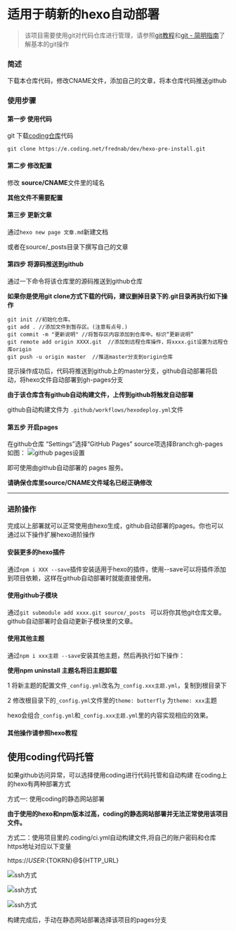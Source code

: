 # 适用于萌新的hexo自动部署

> 该项目需要使用git对代码仓库进行管理，请参照[git教程](http://blog.oribos.cn/web/course/git.html)和[git - 简明指南](https://www.runoob.com/manual/git-guide/)了解基本的git操作

### 简述
下载本仓库代码，修改CNAME文件，添加自己的文章，将本仓库代码推送github

### 使用步骤

#### 第一步 使用代码 

git 下载[coding仓库](https://frednab.coding.net/public/dev/hexo-pre-install/git/files)代码

`git clone https://e.coding.net/frednab/dev/hexo-pre-install.git`


#### 第二步 修改配置

修改 **source/CNAME**文件里的域名


**其他文件不需要配置**

#### 第三步 更新文章

通过`hexo new page 文章.md`新建文档

或者在source/_posts目录下撰写自己的文章

#### 第四步 将源码推送到github

通过一下命令将该仓库里的源码推送到github仓库

**如果你是使用git clone方式下载的代码，建议删掉目录下的.git目录再执行如下操作**

```
git init //初始化仓库。
git add . //添加文件到暂存区。(注意有点号.)
git commit -m "更新说明" //将暂存区内容添加到仓库中。标识“更新说明”
git remote add origin XXXX.git  //添加到远程仓库操作，将xxxx.git设置为远程仓库origin
git push -u origin master  //推送master分支到origin仓库

```

提示操作成功后，代码将推送到github上的master分支，github自动部署将启动，将hexo文件自动部署到gh-pages分支


**由于该仓库含有github自动构建文件，上传到github将触发自动部署**


github自动构建文件为 `.github/workflows/hexodeploy.yml`文件


#### 第五步 开启pages

在github仓库 “Settings”选择“GitHub Pages” source项选择Branch:gh-pages
如图：
![github pages设置](https://base.oribos.city/images/2020/10/20201022095332.png)

即可使用由github自动部署的 pages 服务。

**请确保仓库里source/CNAME文件域名已经正确修改**

---
### 进阶操作

完成以上部署就可以正常使用由hexo生成，github自动部署的pages。你也可以通过以下操作扩展hexo进阶操作

#### 安装更多的hexo插件

通过`npm i XXX --save`插件安装适用于hexo的插件，使用--save可以将插件添加到项目依赖，这样在github自动部署时就能直接使用。

#### 使用github子模块

通过`git submodule add xxxx.git source/_posts ` 可以将你其他git仓库文章。github自动部署时会自动更新子模块里的文章。

#### 使用其他主题

通过`npm i xxx主题 --save`安装其他主题，然后再执行如下操作：

**使用npm uninstall 主题名将旧主题卸载**

1 将新主题的配置文件`_config.yml`改名为`_config.xxx主题.yml`，复制到根目录下

2 修改根目录下的`_config.yml`文件里的`theme: butterfly` 为`theme: xxx`主题

hexo会组合`_config.yml`和`_config.xxx主题.yml`里的内容实现相应的效果。

#### 其他操作请参照hexo教程

## 使用coding代码托管

如果github访问异常，可以选择使用coding进行代码托管和自动构建
在coding上的hexo有两种部署方式

方式一: 使用coding的静态网站部署

**由于使用的hexo和npm版本过高，coding的静态网站部署并无法正常使用该项目文件。**

方式二：使用项目里的.coding/ci.yml自动构建文件,将自己的账户密码和仓库https地址对应以下变量

https://${USER}:${TOKRN}@${HTTP_URL}

![ssh方式](https://base.oribos.city/images/2021/04/202104140005.png)


![ssh方式](https://base.oribos.city/images/2021/04/202104140006.png)


![ssh方式](https://base.oribos.city/images/2021/04/202104140007.png)


构建完成后，手动在静态网站部署选择该项目的pages分支